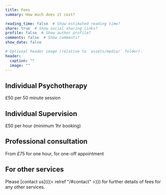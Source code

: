 ```yaml
---
title: Fees
summary: How much does it cost?

reading_time: false  # Show estimated reading time?
share: true  # Show social sharing links?
profile: false  # Show author profile?
comments: false  # Show comments?
show_date: false

# Optional header image (relative to `assets/media/` folder).
header:
  caption: ""
  image: ""
---
```

## Individual Psychotherapy

£50 per 50 minute session

## Individual Supervision

£50 per hour (minimum 1hr booking)

## Professional consultation

From £75 for one hour, for one-off appointment

## For other services

Please [contact us]({{< relref "/#contact" >}}) for further details of fees for any other services.
